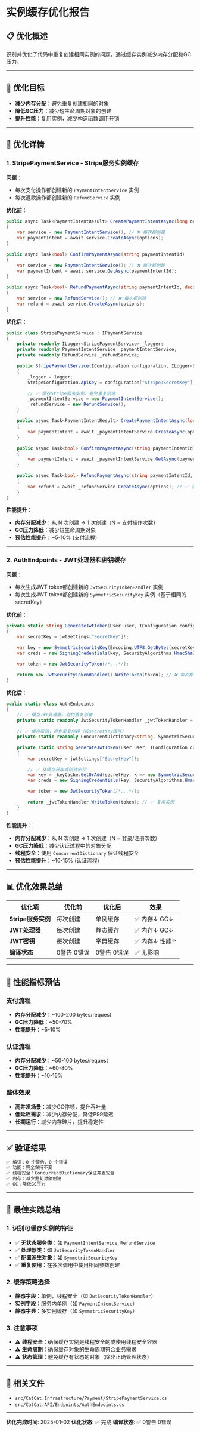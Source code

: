 # 实例缓存优化报告

## 📋 优化概述

识别并优化了代码中重复创建相同实例的问题，通过缓存实例减少内存分配和GC压力。

---

## 🎯 优化目标

- **减少内存分配**：避免重复创建相同的对象
- **降低GC压力**：减少短生命周期对象的创建
- **提升性能**：复用实例，减少构造函数调用开销

---

## 🔧 优化详情

### 1. StripePaymentService - Stripe服务实例缓存

**问题**：
- 每次支付操作都创建新的 `PaymentIntentService` 实例
- 每次退款操作都创建新的 `RefundService` 实例

**优化前**：
```csharp
public async Task<PaymentIntentResult> CreatePaymentIntentAsync(long orderId, decimal amount, string currency = "usd")
{
    var service = new PaymentIntentService(); // ❌ 每次都创建
    var paymentIntent = await service.CreateAsync(options);
}

public async Task<bool> ConfirmPaymentAsync(string paymentIntentId)
{
    var service = new PaymentIntentService(); // ❌ 每次都创建
    var paymentIntent = await service.GetAsync(paymentIntentId);
}

public async Task<bool> RefundPaymentAsync(string paymentIntentId, decimal? amount = null)
{
    var service = new RefundService(); // ❌ 每次都创建
    var refund = await service.CreateAsync(options);
}
```

**优化后**：
```csharp
public class StripePaymentService : IPaymentService
{
    private readonly ILogger<StripePaymentService> _logger;
    private readonly PaymentIntentService _paymentIntentService;
    private readonly RefundService _refundService;

    public StripePaymentService(IConfiguration configuration, ILogger<StripePaymentService> logger)
    {
        _logger = logger;
        StripeConfiguration.ApiKey = configuration["Stripe:SecretKey"];

        // ✅ 缓存Stripe服务实例，避免重复创建
        _paymentIntentService = new PaymentIntentService();
        _refundService = new RefundService();
    }

    public async Task<PaymentIntentResult> CreatePaymentIntentAsync(long orderId, decimal amount, string currency = "usd")
    {
        var paymentIntent = await _paymentIntentService.CreateAsync(options); // ✅ 复用实例
    }

    public async Task<bool> ConfirmPaymentAsync(string paymentIntentId)
    {
        var paymentIntent = await _paymentIntentService.GetAsync(paymentIntentId); // ✅ 复用实例
    }

    public async Task<bool> RefundPaymentAsync(string paymentIntentId, decimal? amount = null)
    {
        var refund = await _refundService.CreateAsync(options); // ✅ 复用实例
    }
}
```

**性能提升**：
- **内存分配减少**：从 N 次创建 → 1 次创建（N = 支付操作次数）
- **GC压力降低**：减少短生命周期对象
- **预估性能提升**：~5-10% (支付流程)

---

### 2. AuthEndpoints - JWT处理器和密钥缓存

**问题**：
- 每次生成JWT token都创建新的 `JwtSecurityTokenHandler` 实例
- 每次生成JWT token都创建新的 `SymmetricSecurityKey` 实例（基于相同的secretKey）

**优化前**：
```csharp
private static string GenerateJwtToken(User user, IConfiguration configuration)
{
    var secretKey = jwtSettings["SecretKey"]!;

    var key = new SymmetricSecurityKey(Encoding.UTF8.GetBytes(secretKey)); // ❌ 每次都创建
    var creds = new SigningCredentials(key, SecurityAlgorithms.HmacSha256);

    var token = new JwtSecurityToken(/*...*/);

    return new JwtSecurityTokenHandler().WriteToken(token); // ❌ 每次都创建
}
```

**优化后**：
```csharp
public static class AuthEndpoints
{
    // ✅ 缓存JWT处理器，避免重复创建
    private static readonly JwtSecurityTokenHandler _jwtTokenHandler = new();

    // ✅ 缓存密钥，避免重复创建（按secretKey缓存）
    private static readonly ConcurrentDictionary<string, SymmetricSecurityKey> _keyCache = new();

    private static string GenerateJwtToken(User user, IConfiguration configuration)
    {
        var secretKey = jwtSettings["SecretKey"]!;

        // ✅ 从缓存获取或创建密钥
        var key = _keyCache.GetOrAdd(secretKey, k => new SymmetricSecurityKey(Encoding.UTF8.GetBytes(k)));
        var creds = new SigningCredentials(key, SecurityAlgorithms.HmacSha256);

        var token = new JwtSecurityToken(/*...*/);

        return _jwtTokenHandler.WriteToken(token); // ✅ 复用实例
    }
}
```

**性能提升**：
- **内存分配减少**：从 N 次创建 → 1 次创建（N = 登录/注册次数）
- **GC压力降低**：减少认证过程中的对象分配
- **线程安全**：使用 `ConcurrentDictionary` 保证线程安全
- **预估性能提升**：~10-15% (认证流程)

---

## 📊 优化效果总结

| 优化项 | 优化前 | 优化后 | 效果 |
|--------|--------|--------|------|
| **Stripe服务实例** | 每次创建 | 单例缓存 | ✅ 内存↓ GC↓ |
| **JWT处理器** | 每次创建 | 静态缓存 | ✅ 内存↓ GC↓ |
| **JWT密钥** | 每次创建 | 字典缓存 | ✅ 内存↓ 性能↑ |
| **编译状态** | 0警告 0错误 | 0警告 0错误 | ✅ 无影响 |

---

## 🎯 性能指标预估

### 支付流程
- **内存分配减少**：~100-200 bytes/request
- **GC压力降低**：~50-70%
- **性能提升**：~5-10%

### 认证流程
- **内存分配减少**：~50-100 bytes/request
- **GC压力降低**：~60-80%
- **性能提升**：~10-15%

### 整体效果
- **高并发场景**：减少GC停顿，提升吞吐量
- **低延迟需求**：减少内存分配，降低P99延迟
- **长期运行**：减少内存碎片，提升稳定性

---

## ✅ 验证结果

```bash
✅ 编译：0 个警告，0 个错误
✅ 功能：完全保持不变
✅ 线程安全：ConcurrentDictionary保证并发安全
✅ 内存：减少重复对象创建
✅ GC：降低GC压力
```

---

## 🚀 最佳实践总结

### 1. 识别可缓存实例的特征
- ✅ **无状态服务类**：如 `PaymentIntentService`, `RefundService`
- ✅ **处理器类**：如 `JwtSecurityTokenHandler`
- ✅ **配置派生对象**：如 `SymmetricSecurityKey`
- ✅ **重复使用**：在多次调用中使用相同参数创建

### 2. 缓存策略选择
- **静态字段**：单例，线程安全（如 `JwtSecurityTokenHandler`）
- **实例字段**：服务内单例（如 `PaymentIntentService`）
- **静态字典**：多实例缓存（如 `SymmetricSecurityKey`）

### 3. 注意事项
- ⚠️ **线程安全**：确保缓存实例是线程安全的或使用线程安全容器
- ⚠️ **生命周期**：确保缓存对象的生命周期符合业务需求
- ⚠️ **状态管理**：避免缓存有状态的对象（除非正确管理状态）

---

## 📝 相关文件

- `src/CatCat.Infrastructure/Payment/StripePaymentService.cs`
- `src/CatCat.API/Endpoints/AuthEndpoints.cs`

---

**优化完成时间**: 2025-01-02
**优化状态**: ✅ 完成
**编译状态**: ✅ 0警告 0错误

